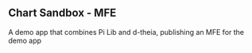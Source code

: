 ## Chart Sandbox - MFE

A demo app that combines Pi Lib and d-theia, publishing an MFE for the demo app